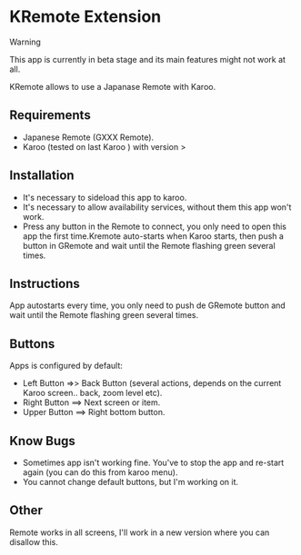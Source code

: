 # KRemote  Extension

> [!WARNING]  
> This app is currently in beta stage and its main features might not work at all.


KRemote allows to use a Japanase Remote with Karoo.

## Requirements
- Japanese Remote (GXXX Remote).
- Karoo (tested on last Karoo ) with version > 

## Installation
- It's necessary to sideload this app to karoo.
- It's necessary to allow availability services, without them this app won't work.
- Press any button in the Remote to connect, you only need to open this app the first time.Kremote auto-starts when Karoo starts, then push a button in GRemote and wait until the Remote flashing green several times.

## Instructions
App autostarts every time, you only need to push de GRemote button and wait until the Remote flashing green several times.

## Buttons
Apps is configured by default:

- Left Button =>> Back Button (several actions, depends on the current Karoo screen.. back, zoom level etc).
- Right Button ==> Next screen or item. 
- Upper Button ==> Right bottom button.

## Know Bugs
- Sometimes app isn't working fine. You've to stop the app and re-start again (you can do this from karoo menu).
- You cannot change default buttons, but I'm working on it.

## Other
Remote works in all screens, I'll work in a new version where you can disallow this.
